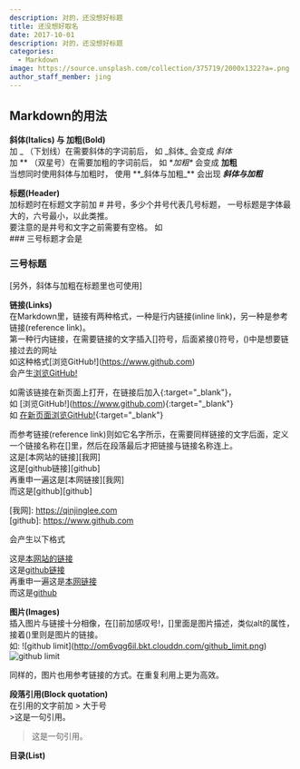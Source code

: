 ```yaml
---
description: 对的，还没想好标题
title: 还没想好取名
date: 2017-10-01
description: 对的，还没想好标题
categories:
  - Markdown
image: https://source.unsplash.com/collection/375719/2000x1322?a=.png
author_staff_member: jing
---
```


## Markdown的用法

**斜体(Italics) 与 加粗(Bold)**  
加 _ （下划线）在需要斜体的字词前后， 如 \_斜体\_ 会变成 _斜体_  
加 ** （双星号）在需要加粗的字词前后， 如 \**加粗\** 会变成 **加粗**  
当想同时使用斜体与加粗时， 使用 \**_斜体与加粗\_** 会出现 **_斜体与加粗_**

**标题(Header)**  
加标题时在标题文字前加 # 井号，多少个井号代表几号标题， 一号标题是字体最大的，六号最小，以此类推。  
要注意的是井号和文字之前需要有空格。 如  
\### 三号标题才会是  
### 三号标题

\[另外，斜体与加粗在标题里也可使用\]

**链接(Links)**  
在Markdown里，链接有两种格式，一种是行内链接(inline link)，另一种是参考链接(reference link)。  
第一种行内链接，在需要链接的文字插入[]符号，后面紧接()符号，()中是想要链接过去的网址  
如这种格式\[浏览GitHub!\]\(https://www.github.com)  
会产生[浏览GitHub!](https://www.github.com)

如需该链接在新页面上打开，在链接后加入{:target="_blank"}，  
如 \[浏览GitHub!\]\(https://www.github.com)\{:target="_blank"}  
如 [在新页面浏览GitHub!](https://www.github.com){:target="_blank"}

而参考链接(reference link)则如它名字所示，在需要同样链接的文字后面，定义一个链接名称在[]里，然后在段落最后才把链接与链接名称连上。  
这是\[本网站的链接]\[我网]  
这是\[github链接]\[github]  
再重申一遍这是\[本网链接]\[我网]  
而这是\[github]\[github]

\[我网]: https://qinjinglee.com  
\[github]: https://www.github.com

会产生以下格式

这是[本网站的链接][我网]  
这是[github链接][github]  
再重申一遍这是[本网链接][我网]  
而这是[github][github]

[我网]: https://qinjinglee.com  
[github]: https://www.github.com


**图片(Images)**  
插入图片与链接十分相像，在[]前加感叹号!，[]里面是图片描述，类似alt的属性，接着()里则是图片的链接。  
如: 
!\[github limit]\(http://om6vqg6il.bkt.clouddn.com/github_limit.png)  
![github limit](http://om6vqg6il.bkt.clouddn.com/github_limit.png)

同样的，图片也用参考链接的方式。在重复利用上更为高效。


**段落引用(Block quotation)**  
在引用的文字前加 > 大于号  
\>这是一句引用。
>这是一句引用。

**目录(List)**
 